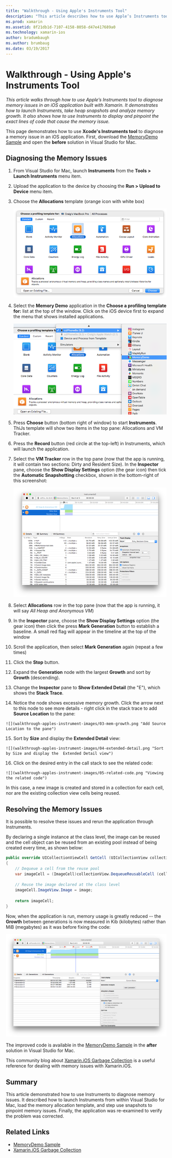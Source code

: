 ```yaml
---
title: "Walkthrough - Using Apple's Instruments Tool"
description: "This article describes how to use Apple’s Instruments tool to diagnose memory issues in an iOS application built with Xamarin. It demonstrates how to launch Instruments, take heap snapshots, analyze memory growth, and more."
ms.prod: xamarin
ms.assetid: 8f21db1d-7107-4158-8058-d47e417689a0
ms.technology: xamarin-ios
author: bradumbaugh
ms.author: brumbaug
ms.date: 03/19/2017
---
```


# Walkthrough - Using Apple's Instruments Tool

_This article walks through how to use Apple’s Instruments tool to diagnose memory issues in an iOS application built with Xamarin. It demonstrates how to launch Instruments, take heap snapshots and analyze memory growth. It also shows how to use Instruments to display and pinpoint the exact lines of code that cause the memory issue._

This page demonstrates how to use **Xcode's Instruments tool** to diagnose a memory issue in an iOS application.
First, download the [MemoryDemo Sample](https://developer.xamarin.com/samples/monotouch/Profiling/MemoryDemo/) and open the
**before** solution in Visual Studio for Mac.

## Diagnosing the Memory Issues

1.  From Visual Studio for Mac, launch **Instruments** from the  **Tools > Launch Instruments** menu item.
2.  Upload the application to the device by choosing the  **Run > Upload to Device** menu item.
3.  Choose the **Allocations** template (orange icon with white box)

    ![](walkthrough-apples-instrument-images/00-allocations-tempate.png "Choose the Allocations template")

4.  Select the **Memory Demo** application in the **Choose a profiling template for:** list at the top of the window. Click on the iOS device first to expand the menu that shows installed applications.

    ![](walkthrough-apples-instrument-images/01-mem-demo.png "Select the Memory Demo application")

5.  Press **Choose** button (bottom right of window) to start **Instruments**. ThiJs template will show two items in the top pane: Allocations and VM Tracker.

6.  Press the **Record** button (red circle at the top-left) in Instruments, which will launch the application.

7.  Select the **VM Tracker** row in the top pane (now that the app is running, it will contain two sections: Dirty and Resident Size). In the **Inspector** pane, choose the **Show Display Settings** option (the gear icon) then tick the **Automatic Snapshotting** checkbox, shown in the bottom-right of this screenshot:

    ![](walkthrough-apples-instrument-images/02-auto-snapshot.png "Choose the Show Display Settings option the gear icon then tick the Automatic Snapshotting checkbox")

8.  Select **Allocations** row in the top pane (now that the app is running, it will say *All Heap and Anonymous VM*)
9.  In the **Inspector** pane, choose the **Show Display Settings** option (the gear icon) then click the press **Mark Generation** button to establish a baseline. A small red flag will appear in the timeline at the top of the window
10.  Scroll the application, then select **Mark Generation** again (repeat a few times)
11.  Click the  **Stop** button.
12.  Expand the **Generation** node with the largest **Growth** and sort by **Growth** (descending).
13.  Change the **Inspector** pane to **Show Extended Detail** (the "E"), which shows the **Stack Trace**.

14.  Notice the  **<non-object>** node shows excessive memory growth. Click the arrow next to this node to see more details - right click in the stack trace to add **Source Location** to the pane:

    ![](walkthrough-apples-instrument-images/03-mem-growth.png "Add Source Location to the pane")

15.  Sort by **Size** and display the  **Extended Detail** view:

	![](walkthrough-apples-instrument-images/04-extended-detail.png "Sort by Size and display the  Extended Detail view")

16.  Click on the desired entry in the call stack to see the related code:

	![](walkthrough-apples-instrument-images/05-related-code.png "Viewing the related code")

In this case, a new image is created and stored in a collection for each cell, nor are the existing collection view cells being reused.

## Resolving the Memory Issues

It is possible to resolve these issues and rerun the application through Instruments.

By declaring a single instance at the class level, the image can be reused and the cell object can be reused from an existing pool instead of being created every time, as shown below:

```csharp
public override UICollectionViewCell GetCell (UICollectionView collectionView, NSIndexPath indexPath)
{
    // Dequeue a cell from the reuse pool
    var imageCell = (ImageCell)collectionView.DequeueReusableCell (cellId, indexPath);

    // Reuse the image declared at the class level
    imageCell.ImageView.Image = image;

    return imageCell;
}
```

Now, when the application is run, memory usage is greatly reduced -- the **Growth** between
generations is now measured in Kib (kilobytes) rather than MiB (megabytes) as it was before
fixing the code:

![](walkthrough-apples-instrument-images/06-reduced-memory.png "Showing the app memory usage")

The improved code is available in the [MemoryDemo Sample](https://developer.xamarin.com/samples/monotouch/Profiling/MemoryDemo/) in the
**after** solution in Visual Studio for Mac.

This community blog about [Xamarin.iOS Garbage Collection](https://krumelur.me/2015/04/27/xamarin-ios-the-garbage-collector-and-me/)
is a useful reference for dealing with memory issues with Xamarin.iOS.


## Summary

This article demonstrated how to use Instruments to diagnose memory issues.
It described how to launch Instruments from within Visual Studio for Mac, load the memory allocation template, and
step use snapshots to pinpoint memory issues.
Finally, the application was re-examined to verify the problem was corrected.


## Related Links

- [MemoryDemo Sample](https://developer.xamarin.com/samples/monotouch/Profiling/MemoryDemo/)
- [Xamarin.iOS Garbage Collection](https://krumelur.me/2015/04/27/xamarin-ios-the-garbage-collector-and-me/)
